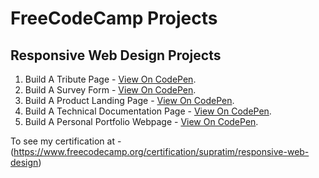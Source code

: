 # FreeCodeCamp Projects


## Responsive Web Design Projects
   1. Build A Tribute Page - [View On CodePen](https://codepen.io/supratim003/full/wvaaQBV).
   2. Build A Survey Form - [View On CodePen](https://codepen.io/supratim003/full/PoqPBVo).
   3. Build A Product Landing Page - [View On CodePen](https://codepen.io/supratim003/full/xxGweaN).
   4. Build A Technical Documentation Page - [View On CodePen](https://codepen.io/supratim003/full/rNVOEaL).
   5. Build A Personal Portfolio Webpage - [View On CodePen](https://codepen.io/supratim003/full/KKpdOPW).
   
   To see my certification at - (https://www.freecodecamp.org/certification/supratim/responsive-web-design)
   
